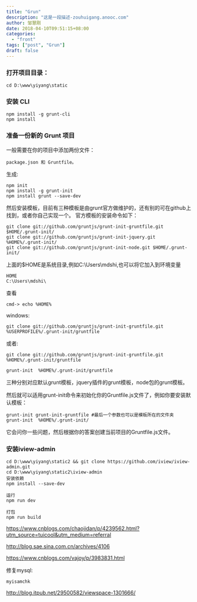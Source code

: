 ```yaml
---
title: "Grun"
description: "这是一段描述-zouhuigang.anooc.com"
author: 邹慧刚
date: 2018-04-10T09:51:15+08:00
categories:
  - "front"
tags: ["post", "Grun"]
draft: false
---
```





### 打开项目目录：

 	cd D:\www\yiyang\static


### 安装 CLI
	npm install -g grunt-cli  
	npm install


### 准备一份新的 Grunt 项目

一般需要在你的项目中添加两份文件：

	package.json 和 Gruntfile。


生成:

	npm init
	npm install -g grunt-init
	npm install grunt --save-dev


然后安装模板，目前有三种模板是由grunt官方做维护的，还有别的可在github上找到，或者你自己实现一个。 官方模板的安装命令如下：

	git clone git://github.com/gruntjs/grunt-init-gruntfile.git $HOME/.grunt-init/
	git clone git://github.com/gruntjs/grunt-init-jquery.git %HOME%/.grunt-init/
	git clone git://github.com/gruntjs/grunt-init-node.git $HOME/.grunt-init/

上面的$HOME是系统目录,例如C:\Users\mdshi\,也可以将它加入到环境变量

	HOME
	C:\Users\mdshi\

查看

	cmd-> echo %HOME%


windows:

	git clone git://github.com/gruntjs/grunt-init-gruntfile.git %USERPROFILE%/.grunt-init/gruntfile 



或者:

	git clone git://github.com/gruntjs/grunt-init-gruntfile.git %HOME%/.grunt-init/gruntfile

	grunt-init  %HOME%/.grunt-init/gruntfile




三种分别对应默认grunt模板，jquery插件的grunt模板，node包的grunt模板。

然后就可以适用grunt-init命令来初始化你的Gruntfile.js文件了，例如你要安装默认模板：

	grunt-init grunt-init-gruntfile #最后一个参数也可以是模板所在的文件夹
	grunt-init  %HOME%/.grunt-init/

它会问你一些问题，然后根据你的答案创建当前项目的Gruntfile.js文件。




### 安装iview-admin

	cd D:\www\yiyang\static2 && git clone https://github.com/iview/iview-admin.git
	cd D:\www\yiyang\static2\iview-admin
	安装依赖
	npm install --save-dev

	运行
	npm run dev
	
	打包
	npm run build
	

https://www.cnblogs.com/chaojidan/p/4239562.html?utm_source=tuicool&utm_medium=referral


http://blog.sae.sina.com.cn/archives/4106

https://www.cnblogs.com/vajoy/p/3983831.html



修复mysql:

	myisamchk

http://blog.itpub.net/29500582/viewspace-1301666/